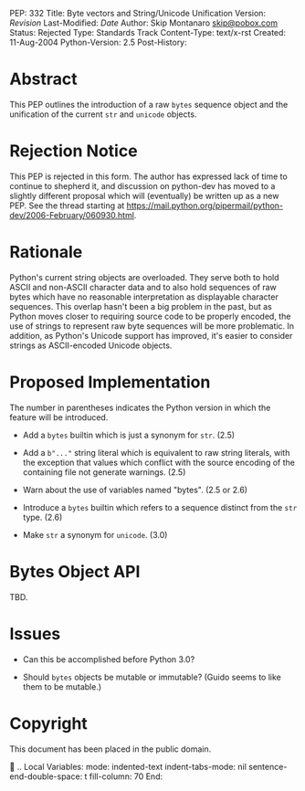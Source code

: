 PEP: 332 Title: Byte vectors and String/Unicode Unification Version:
$Revision$ Last-Modified: $Date$ Author: Skip Montanaro <skip@pobox.com>
Status: Rejected Type: Standards Track Content-Type: text/x-rst Created:
11-Aug-2004 Python-Version: 2.5 Post-History:

Abstract
========

This PEP outlines the introduction of a raw `bytes` sequence object and
the unification of the current `str` and `unicode` objects.

Rejection Notice
================

This PEP is rejected in this form. The author has expressed lack of time
to continue to shepherd it, and discussion on python-dev has moved to a
slightly different proposal which will (eventually) be written up as a
new PEP. See the thread starting at
https://mail.python.org/pipermail/python-dev/2006-February/060930.html.

Rationale
=========

Python's current string objects are overloaded. They serve both to hold
ASCII and non-ASCII character data and to also hold sequences of raw
bytes which have no reasonable interpretation as displayable character
sequences. This overlap hasn't been a big problem in the past, but as
Python moves closer to requiring source code to be properly encoded, the
use of strings to represent raw byte sequences will be more problematic.
In addition, as Python's Unicode support has improved, it's easier to
consider strings as ASCII-encoded Unicode objects.

Proposed Implementation
=======================

The number in parentheses indicates the Python version in which the
feature will be introduced.

-   Add a `bytes` builtin which is just a synonym for `str`. (2.5)

-   Add a `b"..."` string literal which is equivalent to raw string
    literals, with the exception that values which conflict with the
    source encoding of the containing file not generate warnings. (2.5)

-   Warn about the use of variables named "bytes". (2.5 or 2.6)

-   Introduce a `bytes` builtin which refers to a sequence distinct from
    the `str` type. (2.6)

-   Make `str` a synonym for `unicode`. (3.0)

Bytes Object API
================

TBD.

Issues
======

-   Can this be accomplished before Python 3.0?

-   Should `bytes` objects be mutable or immutable? (Guido seems to like
    them to be mutable.)

Copyright
=========

This document has been placed in the public domain.

 .. Local Variables: mode: indented-text indent-tabs-mode: nil
sentence-end-double-space: t fill-column: 70 End:
